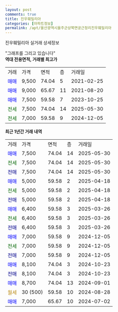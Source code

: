 ```yaml
---
layout: post
comments: true
title: 진우훼밀리아
categories: [아파트정보]
permalink: /apt/울산광역시울주군상북면궁근정리진우훼밀리아
---
```


진우훼밀리아 실거래 상세정보

<script type="text/javascript">
  google.charts.load('current', {'packages':['line', 'corechart']});
  google.charts.setOnLoadCallback(drawChart);

  function drawChart() {
    var data = new google.visualization.DataTable();
    data.addColumn('date', '거래일');
    data.addColumn('number', "매매");
    data.addColumn('number', "전세");
    data.addColumn('number', "전매");

    data.addRows([[new Date(Date.parse("2025-05-30")), 7500, null, null], [new Date(Date.parse("2025-05-30")), null, 7500, null], [new Date(Date.parse("2025-05-30")), null, null, 7500], [new Date(Date.parse("2025-04-18")), 5000, null, null], [new Date(Date.parse("2025-04-18")), null, 5000, null], [new Date(Date.parse("2025-04-18")), null, null, 5000], [new Date(Date.parse("2025-03-26")), 6400, null, null], [new Date(Date.parse("2025-03-26")), null, 6400, null], [new Date(Date.parse("2025-03-26")), null, null, 6400], [new Date(Date.parse("2024-12-05")), 7000, null, null], [new Date(Date.parse("2024-12-05")), null, 7000, null], [new Date(Date.parse("2024-12-05")), null, null, 7000], [new Date(Date.parse("2024-10-23")), 8100, null, null], [new Date(Date.parse("2024-10-23")), null, null, 8100], [new Date(Date.parse("2024-09-01")), 8700, null, null], [new Date(Date.parse("2024-08-28")), null, null, null], [new Date(Date.parse("2024-07-02")), 7000, null, null]]);

    var options = {
      hAxis: {
        format: 'yyyy/MM/dd'
      },    
      lineWidth: 0,
      pointsVisible: true,    
      title: '최근 1년간 유형별 실거래가 분포',
      legend: { position: 'bottom' }
    };

    var formatter = new google.visualization.NumberFormat({pattern:'###,###'} );
    formatter.format(data, 1);
    formatter.format(data, 2);
    
    setTimeout(function() {
        var chart = new google.visualization.LineChart(document.getElementById('columnchart_material'));
        chart.draw(data, (options));
        document.getElementById('loading').style.display = 'none';
    }, 200);
  }
</script>


<div id="loading" style="z-index:20; display: block; margin-left: 0px">"그래프를 그리고 있습니다"</div>
<div id="columnchart_material" style="width: 95%; margin-left: 0px; display: block"></div>
<!-- contents start -->
<b>역대 전용면적, 거래별 최고가</b>
<table class="sortable">
    <tr>
      <td>거래</td>
      <td>가격</td>
      <td>면적</td>
      <td>층</td>
      <td>거래일</td>
    </tr>
        <tr>
          <td><a style="color: blue">매매</a></td>
          <td>9,500</td>
          <td>74.04</td>
          <td>5</td>
          <td>2021-02-25</td>
        </tr>            <tr>
          <td><a style="color: blue">매매</a></td>
          <td>9,000</td>
          <td>65.67</td>
          <td>11</td>
          <td>2021-08-20</td>
        </tr>            <tr>
          <td><a style="color: blue">매매</a></td>
          <td>7,500</td>
          <td>59.58</td>
          <td>7</td>
          <td>2023-10-25</td>
        </tr>        
        <tr>
              <td><a style="color: darkgreen">전세</a></td>
              <td>7,500</td>
              <td>74.04</td>
              <td>14</td>
              <td>2025-05-30</td>
            </tr>            <tr>
              <td><a style="color: darkgreen">전세</a></td>
              <td>7,000</td>
              <td>59.58</td>
              <td>9</td>
              <td>2024-12-05</td>
            </tr>        
    
</table>

<b>최근 1년간 거래 내역</b>

<table class="sortable">
    <tr>
      <td>거래</td>
      <td>가격</td>
      <td>면적</td>
      <td>층</td>
      <td>거래일</td>
    </tr>
    <tr>
      <td><a style="color: blue">매매</a></td>
      <td>7,500</td>
      <td>74.04</td>
      <td>14</td>
      <td>2025-05-30</td>
    </tr>          <tr>
      <td><a style="color: darkgreen">전세</a></td>
      <td>7,500</td>
      <td>74.04</td>
      <td>14</td>
      <td>2025-05-30</td>
    </tr>          <tr>
      <td><a style="color: darkblue">전매</a></td>
      <td>7,500</td>
      <td>74.04</td>
      <td>14</td>
      <td>2025-05-30</td>
    </tr>          <tr>
      <td><a style="color: blue">매매</a></td>
      <td>5,000</td>
      <td>59.58</td>
      <td>2</td>
      <td>2025-04-18</td>
    </tr>          <tr>
      <td><a style="color: darkgreen">전세</a></td>
      <td>5,000</td>
      <td>59.58</td>
      <td>2</td>
      <td>2025-04-18</td>
    </tr>          <tr>
      <td><a style="color: darkblue">전매</a></td>
      <td>5,000</td>
      <td>59.58</td>
      <td>2</td>
      <td>2025-04-18</td>
    </tr>          <tr>
      <td><a style="color: blue">매매</a></td>
      <td>6,400</td>
      <td>59.58</td>
      <td>3</td>
      <td>2025-03-26</td>
    </tr>          <tr>
      <td><a style="color: darkgreen">전세</a></td>
      <td>6,400</td>
      <td>59.58</td>
      <td>3</td>
      <td>2025-03-26</td>
    </tr>          <tr>
      <td><a style="color: darkblue">전매</a></td>
      <td>6,400</td>
      <td>59.58</td>
      <td>3</td>
      <td>2025-03-26</td>
    </tr>          <tr>
      <td><a style="color: blue">매매</a></td>
      <td>7,000</td>
      <td>59.58</td>
      <td>9</td>
      <td>2024-12-05</td>
    </tr>          <tr>
      <td><a style="color: darkgreen">전세</a></td>
      <td>7,000</td>
      <td>59.58</td>
      <td>9</td>
      <td>2024-12-05</td>
    </tr>          <tr>
      <td><a style="color: darkblue">전매</a></td>
      <td>7,000</td>
      <td>59.58</td>
      <td>9</td>
      <td>2024-12-05</td>
    </tr>          <tr>
      <td><a style="color: blue">매매</a></td>
      <td>8,100</td>
      <td>74.04</td>
      <td>3</td>
      <td>2024-10-23</td>
    </tr>          <tr>
      <td><a style="color: darkblue">전매</a></td>
      <td>8,100</td>
      <td>74.04</td>
      <td>3</td>
      <td>2024-10-23</td>
    </tr>          <tr>
      <td><a style="color: blue">매매</a></td>
      <td>8,700</td>
      <td>74.04</td>
      <td>13</td>
      <td>2024-09-01</td>
    </tr>          <tr>
      <td><a style="color: darkgoldenrod">월세</a></td>
      <td>30 (500)</td>
      <td>59.58</td>
      <td>10</td>
      <td>2024-08-28</td>
    </tr>          <tr>
      <td><a style="color: blue">매매</a></td>
      <td>7,000</td>
      <td>65.67</td>
      <td>10</td>
      <td>2024-07-02</td>
    </tr>      </table>
<!-- contents end -->    

